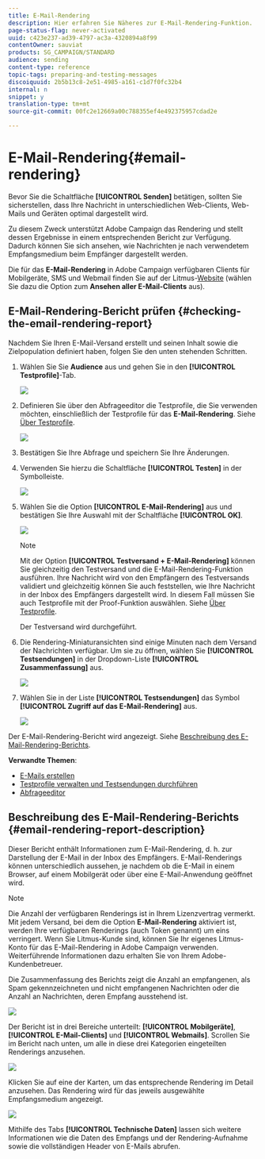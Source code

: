 ```yaml
---
title: E-Mail-Rendering
description: Hier erfahren Sie Näheres zur E-Mail-Rendering-Funktion.
page-status-flag: never-activated
uuid: c423e237-ad39-4797-ac3a-4320894a8f99
contentOwner: sauviat
products: SG_CAMPAIGN/STANDARD
audience: sending
content-type: reference
topic-tags: preparing-and-testing-messages
discoiquuid: 2b5b13c8-2e51-4985-a161-c1d7f0fc32b4
internal: n
snippet: y
translation-type: tm+mt
source-git-commit: 00fc2e12669a00c788355ef4e492375957cdad2e

---
```



# E-Mail-Rendering{#email-rendering}

Bevor Sie die Schaltfläche **[!UICONTROL Senden]** betätigen, sollten Sie sicherstellen, dass Ihre Nachricht in unterschiedlichen Web-Clients, Web-Mails und Geräten optimal dargestellt wird.

Zu diesem Zweck unterstützt Adobe Campaign das Rendering und stellt dessen Ergebnisse in einem entsprechenden Bericht zur Verfügung. Dadurch können Sie sich ansehen, wie Nachrichten je nach verwendetem Empfangsmedium beim Empfänger dargestellt werden.

Die für das **E-Mail-Rendering** in Adobe Campaign verfügbaren Clients für Mobilgeräte, SMS und Webmail finden Sie auf der Litmus-[Website](https://litmus.com/email-testing) (wählen Sie dazu die Option zum **Ansehen aller E-Mail-Clients** aus).

## E-Mail-Rendering-Bericht prüfen {#checking-the-email-rendering-report}

Nachdem Sie Ihren E-Mail-Versand erstellt und seinen Inhalt sowie die Zielpopulation definiert haben, folgen Sie den unten stehenden Schritten.

1. Wählen Sie Sie **Audience** aus und gehen Sie in den **[!UICONTROL Testprofile]**-Tab.

   ![](assets/email_rendering_05.png)

1. Definieren Sie über den Abfrageeditor die Testprofile, die Sie verwenden möchten, einschließlich der Testprofile für das **E-Mail-Rendering**. Siehe [Über Testprofile](../../sending/using/managing-test-profiles-and-sending-proofs.md#about-test-profiles).

   ![](assets/email_rendering_06.png)

1. Bestätigen Sie Ihre Abfrage und speichern Sie Ihre Änderungen.
1. Verwenden Sie hierzu die Schaltfläche **[!UICONTROL Testen]** in der Symbolleiste.

   ![](assets/email_rendering_07.png)

1. Wählen Sie die Option **[!UICONTROL E-Mail-Rendering]** aus und bestätigen Sie Ihre Auswahl mit der Schaltfläche **[!UICONTROL OK]**.

   ![](assets/email_rendering_08.png)

   >[!NOTE]
   >
   >Mit der Option **[!UICONTROL Testversand + E-Mail-Rendering]** können Sie gleichzeitig den Testversand und die E-Mail-Rendering-Funktion ausführen. Ihre Nachricht wird von den Empfängern des Testversands validiert und gleichzeitig können Sie auch feststellen, wie Ihre Nachricht in der Inbox des Empfängers dargestellt wird. In diesem Fall müssen Sie auch Testprofile mit der Proof-Funktion auswählen. Siehe [Über Testprofile](../../sending/using/managing-test-profiles-and-sending-proofs.md#about-test-profiles).

   Der Testversand wird durchgeführt.

1. Die Rendering-Miniaturansichten sind einige Minuten nach dem Versand der Nachrichten verfügbar. Um sie zu öffnen, wählen Sie **[!UICONTROL Testsendungen]** in der Dropdown-Liste **[!UICONTROL Zusammenfassung]** aus.

   ![](assets/email_rendering_03.png)

1. Wählen Sie in der Liste **[!UICONTROL Testsendungen]** das Symbol **[!UICONTROL Zugriff auf das E-Mail-Rendering]** aus.

   ![](assets/email_rendering_04.png)

Der E-Mail-Rendering-Bericht wird angezeigt. Siehe [Beschreibung des E-Mail-Rendering-Berichts](#email-rendering-report-description).

**Verwandte Themen**:

* [E-Mails erstellen](../../channels/using/creating-an-email.md)
* [Testprofile verwalten und Testsendungen durchführen](../../sending/using/managing-test-profiles-and-sending-proofs.md)
* [Abfrageeditor](../../automating/using/editing-queries.md#about-query-editor)

## Beschreibung des E-Mail-Rendering-Berichts  {#email-rendering-report-description}

Dieser Bericht enthält Informationen zum E-Mail-Rendering, d. h. zur Darstellung der E-Mail in der Inbox des Empfängers. E-Mail-Renderings können unterschiedlich aussehen, je nachdem ob die E-Mail in einem Browser, auf einem Mobilgerät oder über eine E-Mail-Anwendung geöffnet wird.

>[!NOTE]
>
>Die Anzahl der verfügbaren Renderings ist in Ihrem Lizenzvertrag vermerkt. Mit jedem Versand, bei dem die Option **E-Mail-Rendering** aktiviert ist, werden Ihre verfügbaren Renderings (auch Token genannt) um eins verringert. Wenn Sie Litmus-Kunde sind, können Sie Ihr eigenes Litmus-Konto für das E-Mail-Rendering in Adobe Campaign verwenden. Weiterführende Informationen dazu erhalten Sie von Ihrem Adobe-Kundenbetreuer.

Die Zusammenfassung des Berichts zeigt die Anzahl an empfangenen, als Spam gekennzeichneten und nicht empfangenen Nachrichten oder die Anzahl an Nachrichten, deren Empfang ausstehend ist.

![](assets/inbox_rendering_report.png)

Der Bericht ist in drei Bereiche unterteilt: **[!UICONTROL Mobilgeräte]**, **[!UICONTROL E-Mail-Clients]** und **[!UICONTROL Webmails]**. Scrollen Sie im Bericht nach unten, um alle in diese drei Kategorien eingeteilten Renderings anzusehen.

![](assets/inbox_rendering_report_3.png)

Klicken Sie auf eine der Karten, um das entsprechende Rendering im Detail anzusehen. Das Rendering wird für das jeweils ausgewählte Empfangsmedium angezeigt.

![](assets/inbox_rendering_report_2.png)

Mithilfe des Tabs **[!UICONTROL Technische Daten]** lassen sich weitere Informationen wie die Daten des Empfangs und der Rendering-Aufnahme sowie die vollständigen Header von E-Mails abrufen.
